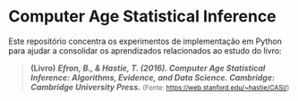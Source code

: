 # Computer Age Statistical Inference

Este repositório concentra os experimentos de implementação em Python para ajudar a consolidar os aprendizados relacionados ao estudo do livro:

>**(Livro)** ***Efron, B., & Hastie, T. (2016). Computer Age Statistical Inference: Algorithms, Evidence, and Data Science. Cambridge: Cambridge University Press.***
<small>(Fonte: https://web.stanford.edu/~hastie/CASI/)</small>
